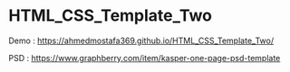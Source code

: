 # HTML_CSS_Template_Two

Demo : https://ahmedmostafa369.github.io/HTML_CSS_Template_Two/

PSD : https://www.graphberry.com/item/kasper-one-page-psd-template
